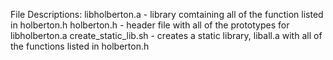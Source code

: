 File Descriptions:
libholberton.a - library comtaining all of the function listed in holberton.h
holberton.h - header file with all of the prototypes for libholberton.a
create_static_lib.sh - creates a static library, liball.a with all of the functions listed in holberton.h
